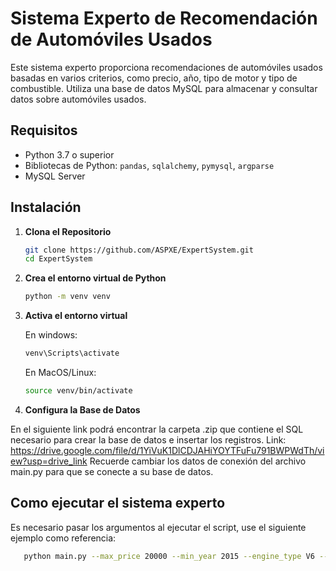 # Sistema Experto de Recomendación de Automóviles Usados

Este sistema experto proporciona recomendaciones de automóviles usados basadas en varios criterios, como precio, año, tipo de motor y tipo de combustible. Utiliza una base de datos MySQL para almacenar y consultar datos sobre automóviles usados.

## Requisitos

- Python 3.7 o superior
- Bibliotecas de Python: `pandas`, `sqlalchemy`, `pymysql`, `argparse`
- MySQL Server

## Instalación

1. **Clona el Repositorio**

   ```bash
   git clone https://github.com/ASPXE/ExpertSystem.git
   cd ExpertSystem
   ```
2. **Crea el entorno virtual de Python**
   ```bash
   python -m venv venv
   ```

4. **Activa el entorno virtual**
   
   En windows:
   ```bash
   venv\Scripts\activate
   ```
   En MacOS/Linux:
   ```bash
   source venv/bin/activate
   ```
5. **Configura la Base de Datos**
   
  En el siguiente link podrá encontrar la carpeta .zip que contiene el SQL necesario para crear la base de datos e insertar los registros.
  Link: https://drive.google.com/file/d/1YiVuK1DlCDJAHiYOYTFuFu791BWPWdTh/view?usp=drive_link
  Recuerde cambiar los datos de conexión del archivo main.py para que se conecte a su base de datos.

## Como ejecutar el sistema experto

Es necesario pasar los argumentos al ejecutar el script, use el siguiente ejemplo como referencia:

```bash
   python main.py --max_price 20000 --min_year 2015 --engine_type V6 --fuel_type Gasoline
```
  
   
